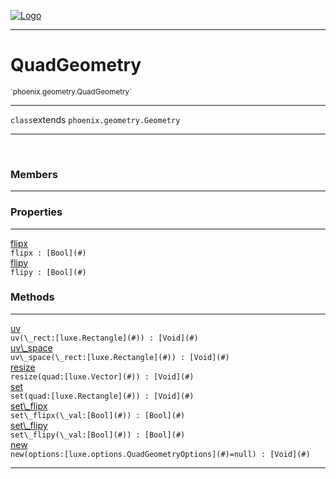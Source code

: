 
[![Logo](../../../images/logo.png)](../../../api/index.html)

---



<h1>QuadGeometry</h1>
<small>`phoenix.geometry.QuadGeometry`</small>



---

`class`extends <code><span>phoenix.geometry.Geometry</span></code>

---

&nbsp;
&nbsp;



<h3>Members</h3> <hr/>



<h3>Properties</h3> <hr/><span class="member apipage">
                <a name="flipx"><a class="lift" href="#flipx">flipx</a></a> <div class="clear"></div><code class="signature apipage">flipx : [Bool](#)</code><br/></span>
            <span class="small_desc_flat"></span><span class="member apipage">
                <a name="flipy"><a class="lift" href="#flipy">flipy</a></a> <div class="clear"></div><code class="signature apipage">flipy : [Bool](#)</code><br/></span>
            <span class="small_desc_flat"></span>



<h3>Methods</h3> <hr/><span class="method apipage">
            <a name="uv"><a class="lift" href="#uv">uv</a></a> <div class="clear"></div><code class="signature apipage">uv(\_rect:[luxe.Rectangle](#)<span></span>) : [Void](#)</code><br/><span class="small_desc_flat"></span>
        </span>
    <span class="method apipage">
            <a name="uv_space"><a class="lift" href="#uv_space">uv\_space</a></a> <div class="clear"></div><code class="signature apipage">uv\_space(\_rect:[luxe.Rectangle](#)<span></span>) : [Void](#)</code><br/><span class="small_desc_flat"></span>
        </span>
    <span class="method apipage">
            <a name="resize"><a class="lift" href="#resize">resize</a></a> <div class="clear"></div><code class="signature apipage">resize(quad:[luxe.Vector](#)<span></span>) : [Void](#)</code><br/><span class="small_desc_flat"></span>
        </span>
    <span class="method apipage">
            <a name="set"><a class="lift" href="#set">set</a></a> <div class="clear"></div><code class="signature apipage">set(quad:[luxe.Rectangle](#)<span></span>) : [Void](#)</code><br/><span class="small_desc_flat"></span>
        </span>
    <span class="method apipage">
            <a name="set_flipx"><a class="lift" href="#set_flipx">set\_flipx</a></a> <div class="clear"></div><code class="signature apipage">set\_flipx(\_val:[Bool](#)<span></span>) : [Bool](#)</code><br/><span class="small_desc_flat"></span>
        </span>
    <span class="method apipage">
            <a name="set_flipy"><a class="lift" href="#set_flipy">set\_flipy</a></a> <div class="clear"></div><code class="signature apipage">set\_flipy(\_val:[Bool](#)<span></span>) : [Bool](#)</code><br/><span class="small_desc_flat"></span>
        </span>
    <span class="method apipage">
            <a name="new"><a class="lift" href="#new">new</a></a> <div class="clear"></div><code class="signature apipage">new(options:[luxe.options.QuadGeometryOptions](#)<span>=null</span>) : [Void](#)</code><br/><span class="small_desc_flat"></span>
        </span>
    





---

&nbsp;
&nbsp;
&nbsp;
&nbsp;